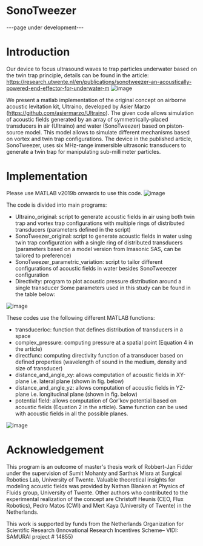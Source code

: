 # SonoTweezer

---page under development---

# Introduction
Our device to focus ultrasound waves to trap particles underwater based on the twin trap principle, details can be found in the article: https://research.utwente.nl/en/publications/sonotweezer-an-acoustically-powered-end-effector-for-underwater-m
![image](https://github.com/user-attachments/assets/837599d8-3706-4596-bab6-e9326519e023)

We present a matlab implementation of the original concept on airborne acoustic levitation kit, Ultraino, developed by Asier Marzo (https://github.com/asiermarzo/Ultraino). The given code allows simulation of acoustic fields generated by an array of symmetrically-placed transducers in air (Ultraino) and water (SonoTweezer) based on piston-source model. This model allows to simulate different mechanisms based on vortex and twin trap configurations. The device in the published article, SonoTweezer, uses six MHz-range immersible ultrasonic transducers to generate a twin trap for manipulating sub-millimeter particles.

# Implementation

Please use MATLAB v2019b onwards to use this code. 
![image](https://github.com/user-attachments/assets/6210154c-f65a-477e-ac6d-f0eda30e2480)

The code is divided into main programs:
- Ultraino_original: script to generate acoustic fields in air using both twin trap and vortex trap configurations with multiple rings of distributed transducers (parameters defined in the script)
- SonoTweezer_original: script to generate acoustic fields in water using twin trap configuration with a single ring of distributed transducers (parameters based on a model version from Imasonic SAS, can be tailored to preference)
- SonoTweezer_parametric_variation: script to tailor different configurations of acoustic fields in water besides SonoTweeezer configuration
- Directivity: program to plot acoustic pressure distribution around a single transducer 
Some parameters used in this study can be found in the table below:

![image](https://github.com/user-attachments/assets/0957e911-cbd8-4992-b865-51f3766affb6)

These codes use the following different MATLAB functions:
- transducerloc: function that defines distribution of transducers in a space
- complex_pressure: computing pressure at a spatial point (Equation 4 in the article)
- directfunc: computing directivity function of a transducer based on defined properties (wavelength of sound in the medium, density and size of transducer)
- distance_and_angle_xy: allows computation of acoustic fields in XY-plane i.e. lateral plane (shown in fig. below)
- distance_and_angle_yz: allows computation of acoustic fields in YZ-plane i.e. longitudinal plane (shown in fig. below)
- potential field: allows computation of Gor'kov potential based on acoustic fields (Equation 2 in the article). Same function can be used with acoustic fields in all the possible planes.
  
![image](https://github.com/user-attachments/assets/4cd0fa12-6028-4867-a0c0-a323ace6f76f)

# Acknowledgement

This program is an outcome of master's thesis work of Robbert-Jan Fidder under the supervision of Sumit Mohanty and Sarthak Misra at Surgical Robotics Lab, University of Twente. Valuable theoretical insights for modeling acoustic fields was provided by Nathan Blanken at Physics of Fluids group, University of Twente. Other authors who contributed to the experimental realization of the concept are Christoff Heunis (CEO, Flux Robotics), Pedro Matos (CWI) and Mert Kaya (University of Twente) in the Netherlands.

This work is supported by funds from the Netherlands Organization for Scientific Research (Innovational Research Incentives Scheme– VIDI: SAMURAI project # 14855)
